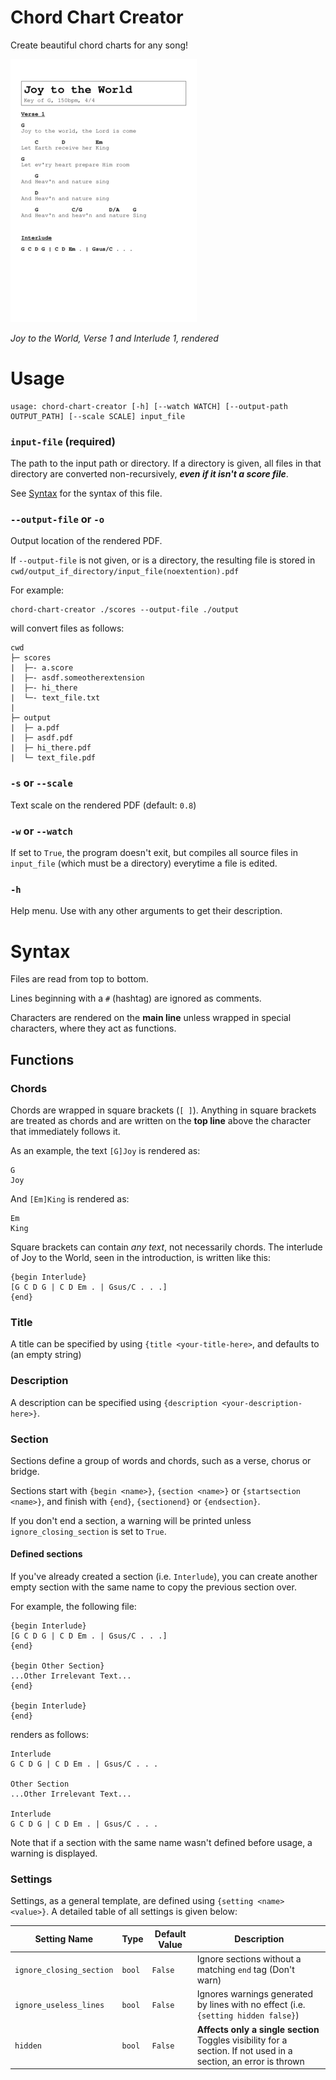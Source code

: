 # Chord Chart Creator
Create beautiful chord charts for any song!

![Demonstration of Converted PDF](documentation/images/demo_pdf.png)

*Joy to the World, Verse 1 and Interlude 1, rendered*

# Usage
```
usage: chord-chart-creator [-h] [--watch WATCH] [--output-path OUTPUT_PATH] [--scale SCALE] input_file
```

### `input-file` (required)
The path to the input path or directory.
If a directory is given, all files in that directory are converted non-recursively, **_even if it isn't a score file_**.


See [Syntax](#syntax) for the syntax of this file.

### `--output-file` or `-o`
Output location of the rendered PDF.

If `--output-file` is not given, or is a directory, the resulting file is stored in `cwd/output_if_directory/input_file(noextention).pdf`

For example:
```text
chord-chart-creator ./scores --output-file ./output
```
will convert files as follows:
```text
cwd
├─ scores
|  ├─- a.score
|  ├─- asdf.someotherextension
|  ├─- hi_there
|  └─- text_file.txt
|
├─ output
|  ├─ a.pdf
|  ├─ asdf.pdf
|  ├─ hi_there.pdf
|  └─ text_file.pdf
```

### `-s` or `--scale`
Text scale on the rendered PDF (default: `0.8`)

### `-w` or `--watch`
If set to `True`, the program doesn't exit, but compiles all source files in `input_file` (which must be a directory) everytime a file is edited. 

### `-h`
Help menu. Use with any other arguments to get their description.


# Syntax
Files are read from top to bottom.

Lines beginning with a `#` (hashtag) are ignored as comments.

Characters are rendered on the **main line** unless wrapped in special characters, where they act as functions.

## Functions
### Chords
Chords are wrapped in square brackets (`[ ]`). Anything in square brackets are treated as chords and are written on the **top line** above the character that immediately follows it.

As an example, the text `[G]Joy` is rendered as:
```text
G
Joy
```
And `[Em]King` is rendered as:
```text
Em
King
```

Square brackets can contain *any text*, not necessarily chords. The interlude of Joy to the World, seen in the introduction, is written like this:
```text
{begin Interlude}
[G C D G | C D Em . | Gsus/C . . .]
{end}
```

### Title
A title can be specified by using `{title <your-title-here>`, and defaults to ` ` (an empty string)

### Description
A description can be specified using `{description <your-description-here>}`.

### Section
Sections define a group of words and chords, such as a verse, chorus or bridge.

Sections start with `{begin <name>}`, `{section <name>}` or `{startsection <name>}`, and finish with `{end}`, `{sectionend}` or `{endsection}`.

If you don't end a section, a warning will be printed unless `ignore_closing_section` is set to `True`.

#### Defined sections
If you've already created a section (i.e. `Interlude`), you can create another empty section with the same name to copy the previous section over.

For example, the following file:
```text
{begin Interlude}
[G C D G | C D Em . | Gsus/C . . .]
{end}

{begin Other Section}
...Other Irrelevant Text...
{end}

{begin Interlude}
{end}
```
renders as follows:
```text
Interlude
G C D G | C D Em . | Gsus/C . . .

Other Section
...Other Irrelevant Text...

Interlude
G C D G | C D Em . | Gsus/C . . .
```
Note that if a section with the same name wasn't defined before usage, a warning is displayed.


### Settings
Settings, as a general template, are defined using `{setting <name> <value>}`.
A detailed table of all settings is given below:

| Setting Name             | Type   | Default Value | Description                                                                                                      |
|--------------------------|--------|---------------|------------------------------------------------------------------------------------------------------------------|
| `ignore_closing_section` | `bool` | `False`       | Ignore sections without a matching `end` tag (Don't warn)                                                        |
| `ignore_useless_lines`   | `bool` | `False`       | Ignores warnings generated by lines with no effect (i.e. `{setting hidden false}`)                               |
| `hidden`                 | `bool` | `False`       | **Affects only a single section** Toggles visibility for a section. If not used in a section, an error is thrown |